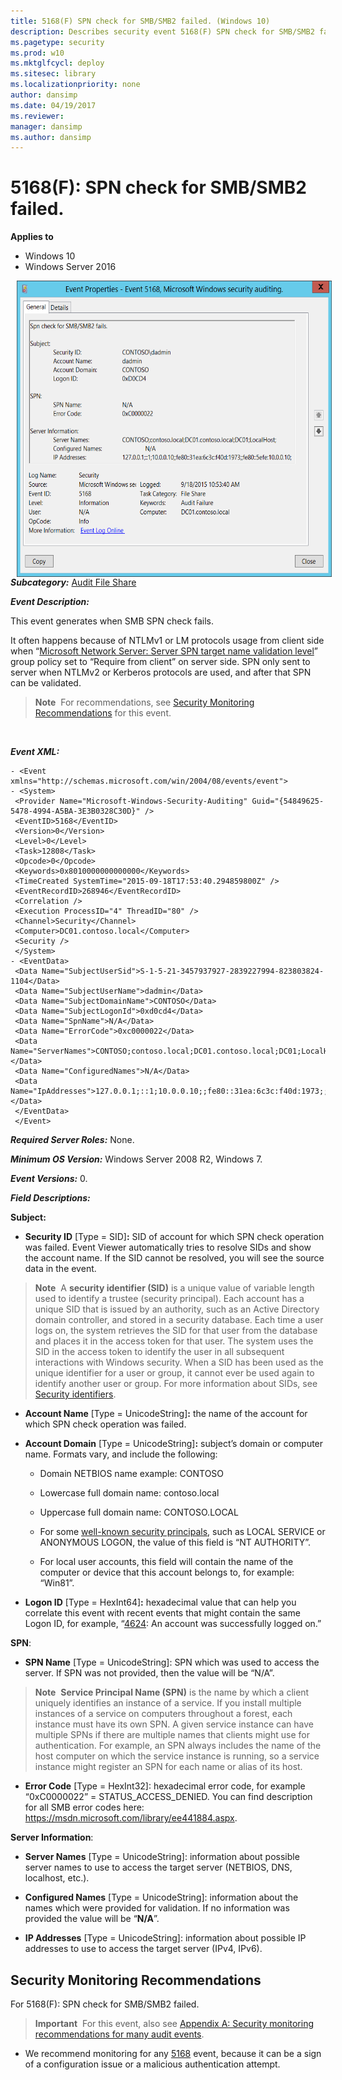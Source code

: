 ```yaml
---
title: 5168(F) SPN check for SMB/SMB2 failed. (Windows 10)
description: Describes security event 5168(F) SPN check for SMB/SMB2 failed. This event is generated when SMB SPN check fails.
ms.pagetype: security
ms.prod: w10
ms.mktglfcycl: deploy
ms.sitesec: library
ms.localizationpriority: none
author: dansimp
ms.date: 04/19/2017
ms.reviewer: 
manager: dansimp
ms.author: dansimp
---
```


# 5168(F): SPN check for SMB/SMB2 failed.

**Applies to**
-   Windows 10
-   Windows Server 2016


<img src="images/event-5168.png" alt="Event 5168 illustration" width="575" height="474" hspace="10" align="left" />

***Subcategory:***&nbsp;[Audit File Share](audit-file-share.md)

***Event Description:***

This event generates when SMB SPN check fails.

It often happens because of NTLMv1 or LM protocols usage from client side when “[Microsoft Network Server: Server SPN target name validation level](https://technet.microsoft.com/library/jj852272.aspx)” group policy set to “Require from client” on server side. SPN only sent to server when NTLMv2 or Kerberos protocols are used, and after that SPN can be validated.

> **Note**&nbsp;&nbsp;For recommendations, see [Security Monitoring Recommendations](#security-monitoring-recommendations) for this event.

<br clear="all">

***Event XML:***
```
- <Event xmlns="http://schemas.microsoft.com/win/2004/08/events/event">
- <System>
 <Provider Name="Microsoft-Windows-Security-Auditing" Guid="{54849625-5478-4994-A5BA-3E3B0328C30D}" /> 
 <EventID>5168</EventID> 
 <Version>0</Version> 
 <Level>0</Level> 
 <Task>12808</Task> 
 <Opcode>0</Opcode> 
 <Keywords>0x8010000000000000</Keywords> 
 <TimeCreated SystemTime="2015-09-18T17:53:40.294859800Z" /> 
 <EventRecordID>268946</EventRecordID> 
 <Correlation /> 
 <Execution ProcessID="4" ThreadID="80" /> 
 <Channel>Security</Channel> 
 <Computer>DC01.contoso.local</Computer> 
 <Security /> 
 </System>
- <EventData>
 <Data Name="SubjectUserSid">S-1-5-21-3457937927-2839227994-823803824-1104</Data> 
 <Data Name="SubjectUserName">dadmin</Data> 
 <Data Name="SubjectDomainName">CONTOSO</Data> 
 <Data Name="SubjectLogonId">0xd0cd4</Data> 
 <Data Name="SpnName">N/A</Data> 
 <Data Name="ErrorCode">0xc0000022</Data> 
 <Data Name="ServerNames">CONTOSO;contoso.local;DC01.contoso.local;DC01;LocalHost;</Data> 
 <Data Name="ConfiguredNames">N/A</Data> 
 <Data Name="IpAddresses">127.0.0.1;::1;10.0.0.10;;fe80::31ea:6c3c:f40d:1973;;fe80::5efe:10.0.0.10;</Data> 
 </EventData>
 </Event>

```

***Required Server Roles:*** None.

***Minimum OS Version:*** Windows Server 2008 R2, Windows 7.

***Event Versions:*** 0.

***Field Descriptions:***

**Subject:**

-   **Security ID** \[Type = SID\]**:** SID of account for which SPN check operation was failed. Event Viewer automatically tries to resolve SIDs and show the account name. If the SID cannot be resolved, you will see the source data in the event.

> **Note**&nbsp;&nbsp;A **security identifier (SID)** is a unique value of variable length used to identify a trustee (security principal). Each account has a unique SID that is issued by an authority, such as an Active Directory domain controller, and stored in a security database. Each time a user logs on, the system retrieves the SID for that user from the database and places it in the access token for that user. The system uses the SID in the access token to identify the user in all subsequent interactions with Windows security. When a SID has been used as the unique identifier for a user or group, it cannot ever be used again to identify another user or group. For more information about SIDs, see [Security identifiers](/windows/access-protection/access-control/security-identifiers).

-   **Account Name** \[Type = UnicodeString\]**:** the name of the account for which SPN check operation was failed.

-   **Account Domain** \[Type = UnicodeString\]**:** subject’s domain or computer name. Formats vary, and include the following:

    -   Domain NETBIOS name example: CONTOSO

    -   Lowercase full domain name: contoso.local

    -   Uppercase full domain name: CONTOSO.LOCAL

    -   For some [well-known security principals](https://support.microsoft.com/kb/243330), such as LOCAL SERVICE or ANONYMOUS LOGON, the value of this field is “NT AUTHORITY”.

    -   For local user accounts, this field will contain the name of the computer or device that this account belongs to, for example: “Win81”.

-   **Logon ID** \[Type = HexInt64\]**:** hexadecimal value that can help you correlate this event with recent events that might contain the same Logon ID, for example, “[4624](event-4624.md): An account was successfully logged on.”

**SPN**:

-   **SPN Name** \[Type = UnicodeString\]: SPN which was used to access the server. If SPN was not provided, then the value will be “N/A”.

> **Note**&nbsp;&nbsp;**Service Principal Name (SPN)** is the name by which a client uniquely identifies an instance of a service. If you install multiple instances of a service on computers throughout a forest, each instance must have its own SPN. A given service instance can have multiple SPNs if there are multiple names that clients might use for authentication. For example, an SPN always includes the name of the host computer on which the service instance is running, so a service instance might register an SPN for each name or alias of its host.

-   **Error Code** \[Type = HexInt32\]: hexadecimal error code, for example “0xC0000022” = STATUS\_ACCESS\_DENIED. You can find description for all SMB error codes here: <https://msdn.microsoft.com/library/ee441884.aspx>.

**Server Information**:

-   **Server Names** \[Type = UnicodeString\]: information about possible server names to use to access the target server (NETBIOS, DNS, localhost, etc.).

-   **Configured Names** \[Type = UnicodeString\]: information about the names which were provided for validation. If no information was provided the value will be “**N/A**”.

-   **IP Addresses** \[Type = UnicodeString\]: information about possible IP addresses to use to access the target server (IPv4, IPv6).

## Security Monitoring Recommendations

For 5168(F): SPN check for SMB/SMB2 failed.

> **Important**&nbsp;&nbsp;For this event, also see [Appendix A: Security monitoring recommendations for many audit events](appendix-a-security-monitoring-recommendations-for-many-audit-events.md).

-   We recommend monitoring for any [5168](event-5168.md) event, because it can be a sign of a configuration issue or a malicious authentication attempt.

